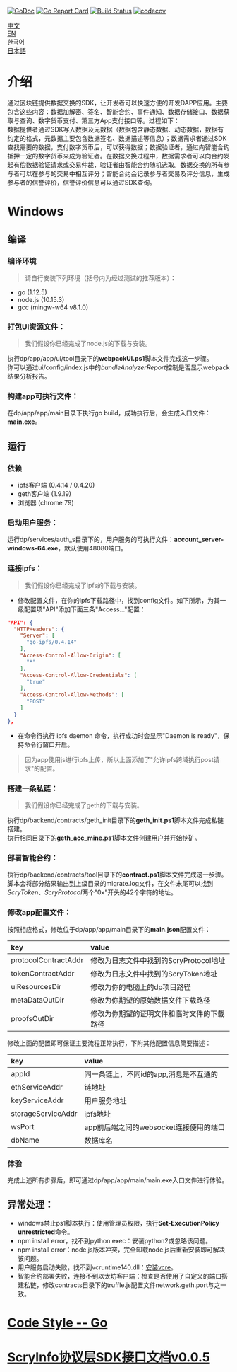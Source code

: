 [![GoDoc](https://godoc.org/github.com/scryinfo/dp?status.svg)](https://godoc.org/github.com/scryinfo/dp)
[![Go Report Card](https://goreportcard.com/badge/github.com/scryinfo/dp)](https://goreportcard.com/report/github.com/scryinfo/dp)
[![Build Status](https://travis-ci.org/scryinfo/dp.svg?branch=master)](https://travis-ci.org/scryinfo/dp)
[![codecov](https://codecov.io/gh/scryinfo/dp/branch/master/graph/badge.svg)](https://codecov.io/gh/scryinfo/dp)

[中文](./README-cn.md)  
[EN](./README.md)  
[한국어](./README-ko.md)  
[日本語](./README-ja.md)  
# 介绍
通过区块链提供数据交换的SDK，让开发者可以快速方便的开发DAPP应用。主要包含这些内容：数据加解密、签名、智能合约、事件通知、数据存储接口、数据获取与查询、数字货币支付、第三方App支付接口等。过程如下：  
数据提供者通过SDK写入数据及元数据（数据包含静态数据、动态数据，数据有约定的格式，元数据主要包含数据签名、数据描述等信息）；数据需求者通过SDK查找需要的数据，支付数字货币后，可以获得数据；数据验证者，通过向智能合约抵押一定的数字货币来成为验证者。在数据交换过程中，数据需求者可以向合约发起有偿数据验证请求或交易仲裁，验证者由智能合约随机选取。数据交换的所有参与者可以在参与的交易中相互评分；智能合约会记录参与者交易及评分信息，生成参与者的信誉评价，信誉评价信息可以通过SDK查询。
# Windows
##  编译
###  编译环境
> 请自行安装下列环境（括号内为经过测试的推荐版本）：
- go (1.12.5)
- node.js (10.15.3)
- gcc (mingw-w64 v8.1.0)
### 打包UI资源文件：
> 我们假设你已经完成了node.js的下载与安装。

执行dp/app/app/ui/tool目录下的**webpackUI.ps1**脚本文件完成这一步骤。  
你可以通过ui/config/index.js中的*bundleAnalyzerReport*控制是否显示webpack结果分析报告。  
### 构建app可执行文件：
在dp/app/app/main目录下执行go build，成功执行后，会生成入口文件：**main.exe**。
##  运行
### 依赖
- ipfs客户端 (0.4.14 / 0.4.20)
- geth客户端 (1.9.19)
- 浏览器 (chrome 79)
### 启动用户服务：
运行dp/services/auth_s目录下的，用户服务的可执行文件：**account_server-windows-64.exe**，默认使用48080端口。
### 连接ipfs：
> 我们假设你已经完成了ipfs的下载与安装。
- 修改配置文件，在你的ipfs下载路径中，找到config文件。如下所示，为其一级配置项"API"添加下面三条"Access..."配置：  
```json  
"API": {
  "HTTPHeaders": {
    "Server": [
      "go-ipfs/0.4.14"
    ],
    "Access-Control-Allow-Origin": [
      "*"
    ],
    "Access-Control-Allow-Credentials": [
      "true"
    ],
    "Access-Control-Allow-Methods": [
      "POST"
    ]
  }
},
```
- 在命令行执行 ipfs daemon 命令，执行成功时会显示"Daemon is ready"，保持命令行窗口开启。
> 因为app使用js进行ipfs上传，所以上面添加了"允许ipfs跨域执行post请求"的配置。
### 搭建一条私链：
> 我们假设你已经完成了geth的下载与安装。

执行dp/backend/contracts/geth_init目录下的**geth_init.ps1**脚本文件完成私链搭建。  
执行相同目录下的**geth_acc_mine.ps1**脚本文件创建用户并开始挖矿。
### 部署智能合约：
执行dp/backend/contracts/tool目录下的**contract.ps1**脚本文件完成这一步骤。  
脚本会将部分结果输出到上级目录的migrate.log文件，在文件末尾可以找到*ScryToken*、*ScryProtocol*两个"0x"开头的42个字符的地址。
### 修改app配置文件：
按照相应格式，修改位于dp/app/app/main目录下的**main.json**配置文件：  

| key | value |
|:------- |:------- |
protocolContractAddr | 修改为日志文件中找到的ScryProtocol地址
tokenContractAddr | 修改为日志文件中找到的ScryToken地址
uiResourcesDir | 修改为你的电脑上的dp项目路径
metaDataOutDir | 修改为你期望的原始数据文件下载路径
proofsOutDir | 修改为你期望的证明文件和临时文件的下载路径  

修改上面的配置即可保证主要流程正常执行，下附其他配置信息简要描述：  

| key | value |  
|:------- |:------- |  
appId | 同一条链上，不同id的app,消息是不互通的
ethServiceAddr | 链地址
keyServiceAddr | 用户服务地址
storageServiceAddr | ipfs地址
wsPort | app前后端之间的websocket连接使用的端口
dbName | 数据库名

### 体验
完成上述所有步骤后，即可通过dp/app/app/main/main.exe入口文件进行体验。
## 异常处理：
- windows禁止ps1脚本执行：使用管理员权限，执行**Set-ExecutionPolicy unrestricted**命令。
- npm install error，找不到python exec：安装python2或忽略该问题。
- npm install error：node.js版本冲突，完全卸载node.js后重新安装即可解决该问题。
- 用户服务启动失败，找不到vcruntime140.dll：[安装vcre](https://www.microsoft.com/zh-cn/download/details.aspx?id=48145)。
- 智能合约部署失败，连接不到以太坊客户端：检查是否使用了自定义的端口搭建私链，修改contracts目录下的truffle.js配置文件network.geth.port与之一致。
# [Code Style -- Go](https://github.com/scryinfo/scryg/blob/master/codestyle_go-cn.md)
# [ScryInfo协议层SDK接口文档v0.0.5](https://github.com/scryinfo/dp/blob/master/document/ScryInfo%E5%8D%8F%E8%AE%AE%E5%B1%82SDK%E6%8E%A5%E5%8F%A3%E6%96%87%E6%A1%A3v0.0.5.md)
